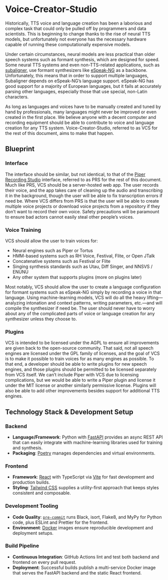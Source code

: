 # Voice-Creator-Studio

Historically, TTS voice and language creation has been a laborious and complex task that could only be pulled off by programmers and data scientists. This is beginning to change thanks to the rise of neural TTS models, but unfortunately not everyone has the necessary hardware capable of running these computationally expensive models.

Under certain circumstances, neural models are less practical than older speech systems such as formant synthesis, which are designed for speed. Some neural TTS systems and even non-TTS-related applications, such as [subaligner](https://github.com/baxtree/subaligner), use formant synthesizers like [eSpeak-NG](https://github.com/espeak-ng/espeak-ng) as a backbone. Unfortunately, this means that in order to support multiple languages, Subaligner depends on eSpeak-NG’s language support. eSpeak-NG has good support for a majority of European languages, but it fails at accurately parsing other languages, especially those that use special, non-Latin characters.

As long as languages and voices have to be manually created and tuned by hand by professionals, many languages might never be improved or even created in the first place. We believe anyone with a decent computer and recording equipment should be able to contribute to voice and language creation for any TTS system. Voice-Creator-Studio, referred to as VCS for the rest of this document, aims to make that happen.

## Blueprint

### Interface

The interface should be similar, but not identical, to that of the [Piper Recording Studio](https://github.com/rhasspy/piper-recording-studio) interface, referred to as PRS for the rest of this document. Much like PRS, VCS should be a server-hosted web app. The user records their voice, and the app takes care of cleaning up the audio and transcribing it in the background, though the user will be able to fix transcription errors if need be. Where VCS differs from PRS is that the user will be able to create multiple voice projects or download voice projects from a repository if they don’t want to record their own voice. Safety precautions will be paramount to ensure bad actors cannot easily steal other people’s voices.

### Voice Training

VCS should allow the user to train voices for:

* Neural engines such as Piper or Tortus
* HMM-based systems such as RH Voice, Festival, Flite, or Open JTalk
* Concatenative systems such as Festival or Flite
* Singing synthesis standards such as Utau, Diff Singer, and NNSVS / ENUNU
* Any other system that supports plugins (more on plugins later)

Most notably, VCS should allow the user to create a language configuration for formant systems such as eSpeak-NG simply by recording a voice in that language. Using machine-learning models, VCS will do all the heavy lifting—analyzing intonation and context patterns, writing parameters, etc.—and will compile the synthesizer if need be. The user should never have to worry about any of the complicated parts of voice or language creation for any synthesizer unless they choose to.

### Plugins

VCS is intended to be licensed under the AGPL to ensure all improvements are given back to the open-source community. That said, not all speech engines are licensed under the GPL family of licenses, and the goal of VCS is to make it possible to train voices for as many engines as possible. To that end, a developer should be able to write plugins for new speech engines, and those plugins should be permitted to be licensed separately from VCS itself. We can’t include Piper with VCS due to licensing complications, but we would be able to write a Piper plugin and license it under the MIT license or another similarly permissive license. Plugins will also be able to add other improvements besides support for additional TTS engines.

## Technology Stack & Development Setup

### Backend

* **Language/Framework**: Python with [FastAPI](https://fastapi.tiangolo.com/) provides an async REST API that can easily integrate with machine-learning libraries used for training and synthesis.
* **Packaging**: [Poetry](https://python-poetry.org/) manages dependencies and virtual environments.

### Frontend

* **Framework**: [React](https://react.dev/) with TypeScript via [Vite](https://vitejs.dev/) for fast development and production builds.
* **Styling**: [Tailwind CSS](https://tailwindcss.com/) supplies a utility-first approach that keeps styles consistent and composable.

### Development Tooling

* **Code Quality**: [`pre-commit`](https://pre-commit.com/) runs Black, isort, Flake8, and MyPy for Python code, plus ESLint and Prettier for the frontend.
* **Environment**: [Docker](https://www.docker.com/) images ensure reproducible development and deployment setups.

### Build Pipeline

* **Continuous Integration**: GitHub Actions lint and test both backend and frontend on every pull request.
* **Deployment**: Successful builds publish a multi-service Docker image that serves the FastAPI backend and the static React frontend.
